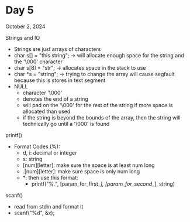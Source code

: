 # Day 5

October 2, 2024

Strings and IO

- Strings are just arrays of characters
- char s[] = "this string";     -> will allocate enough space for the string and the '\000' character
- char s[8] = "str";            -> allocates space in the stack to use
- char *s = "string";           -> trying to change the array will cause segfault because this is stores in text segment
- NULL
  - character '\000'
  - denotes the end of a string
  - will pad on the '\000' for the rest of the string if more space is allocated than used
  - if the string is beyond the bounds of the array, then the string will technically go until a '\000\' is found

printf()

- Format Codes (%):
  - d, i: decimal or integer
  - s: string
  - [num][letter]: make sure the space is at least num long
  - .[num][letter]: make sure space is only num long
  - *: then use this format: 
    - printf("%*.*", [param_for_first_*], [param_for_second_*], string)

scanf()

- read from stdin and format it
- scanf("%d", &x);